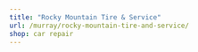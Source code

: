 ```yaml
---
title: "Rocky Mountain Tire & Service"
url: /murray/rocky-mountain-tire-and-service/
shop: car repair
---
```

